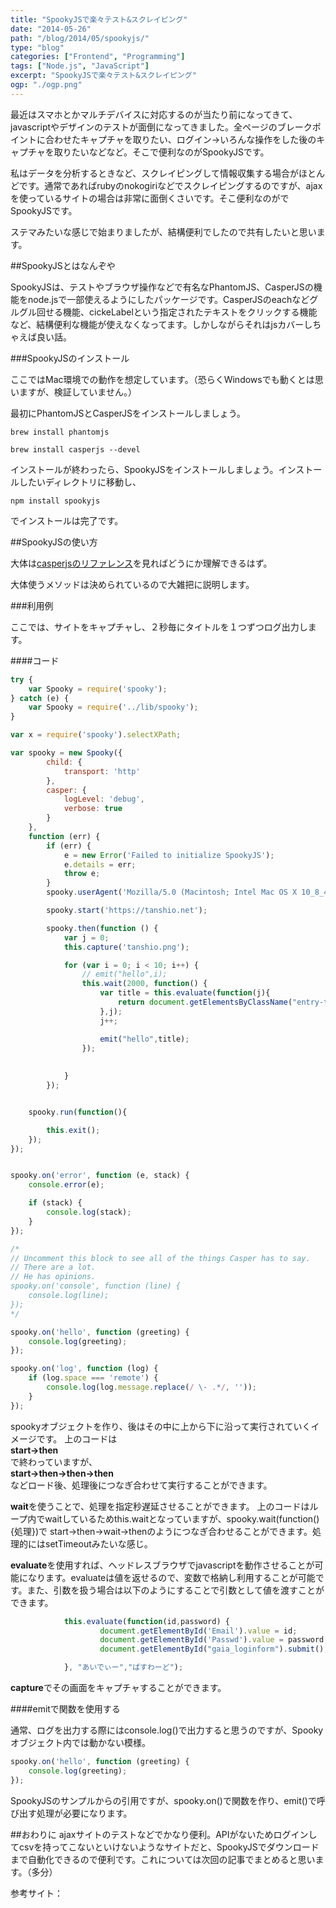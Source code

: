 ```yaml
---
title: "SpookyJSで楽々テスト&スクレイピング"
date: "2014-05-26"
path: "/blog/2014/05/spookyjs/"
type: "blog"
categories: ["Frontend", "Programming"]
tags: ["Node.js", "JavaScript"]
excerpt: "SpookyJSで楽々テスト&スクレイピング"
ogp: "./ogp.png"
---
```


最近はスマホとかマルチデバイスに対応するのが当たり前になってきて、javascriptやデザインのテストが面倒になってきました。全ページのブレークポイントに合わせたキャプチャを取りたい、ログイン→いろんな操作をした後のキャプチャを取りたいなどなど。そこで便利なのがSpookyJSです。

私はデータを分析するときなど、スクレイピングして情報収集する場合がほとんどです。通常であればrubyのnokogiriなどでスクレイピングするのですが、ajaxを使っているサイトの場合は非常に面倒くさいです。そこ便利なのがでSpookyJSです。

ステマみたいな感じで始まりましたが、結構便利でしたので共有したいと思います。

##SpookyJSとはなんぞや

SpookyJSは、テストやブラウザ操作などで有名なPhantomJS、CasperJSの機能をnode.jsで一部使えるようにしたパッケージです。CasperJSのeachなどグルグル回せる機能、cickeLabelという指定されたテキストをクリックする機能など、結構便利な機能が使えなくなってます。しかしながらそれはjsカバーしちゃえば良い話。

###SpookyJSのインストール

ここではMac環境での動作を想定しています。（恐らくWindowsでも動くとは思いますが、検証していません。）

最初にPhantomJSとCasperJSをインストールしましょう。

```
brew install phantomjs
```

```
brew install casperjs --devel
```

インストールが終わったら、SpookyJSをインストールしましょう。インストールしたいディレクトリに移動し、

```
npm install spookyjs
```

でインストールは完了です。

##SpookyJSの使い方

大体は<a href="http://docs.casperjs.org/en/latest/index.html" target="_blank">casperjsのリファレンス</a>を見ればどうにか理解できるはず。

大体使うメソッドは決められているので大雑把に説明します。

###利用例

ここでは、サイトをキャプチャし、２秒毎にタイトルを１つずつログ出力します。

####コード
```js
try {
    var Spooky = require('spooky');
} catch (e) {
    var Spooky = require('../lib/spooky');
}

var x = require('spooky').selectXPath;

var spooky = new Spooky({
        child: {
            transport: 'http'
        },
        casper: {
            logLevel: 'debug',
            verbose: true
        }
    },
    function (err) {
        if (err) {
            e = new Error('Failed to initialize SpookyJS');
            e.details = err;
            throw e;
        }
        spooky.userAgent('Mozilla/5.0 (Macintosh; Intel Mac OS X 10_8_4) AppleWebKit/537.36 (KHTML, like Gecko) Chrome/27.0.1453.116 Safari/537.36 ');

        spooky.start('https://tanshio.net');

        spooky.then(function () {
            var j = 0;
            this.capture('tanshio.png');

            for (var i = 0; i < 10; i++) {
                // emit("hello",i);
                this.wait(2000, function() {  
                    var title = this.evaluate(function(j){
                        return document.getElementsByClassName("entry-title")[j].textContent;
                    },j);
                    j++;

                    emit("hello",title);
                });
                
                
            }
        });


    spooky.run(function(){

        this.exit();
    });
});


spooky.on('error', function (e, stack) {
    console.error(e);

    if (stack) {
        console.log(stack);
    }
});

/*
// Uncomment this block to see all of the things Casper has to say.
// There are a lot.
// He has opinions.
spooky.on('console', function (line) {
    console.log(line);
});
*/

spooky.on('hello', function (greeting) {
    console.log(greeting);
});

spooky.on('log', function (log) {
    if (log.space === 'remote') {
        console.log(log.message.replace(/ \- .*/, ''));
    }
});
```
spookyオブジェクトを作り、後はその中に上から下に沿って実行されていくイメージです。
上のコードは  
**start→then**  
で終わっていますが、  
**start→then→then→then**  
などロード後、処理後につなぎ合わせて実行することができます。

**wait**を使うことで、処理を指定秒遅延させることができます。
上のコードはループ内でwaitしているためthis.waitとなっていますが、spooky.wait(function(){処理})で
start→then→wait→thenのようにつなぎ合わせることができます。処理的にはsetTimeoutみたいな感じ。

**evaluate**を使用すれば、ヘッドレスブラウザでjavascriptを動作させることが可能になります。evaluateは値を返せるので、変数で格納し利用することが可能です。また、引数を扱う場合は以下のようにすることで引数として値を渡すことができます。
```js
            this.evaluate(function(id,password) {
                    document.getElementById('Email').value = id;
                    document.getElementById('Passwd').value = password;
                    document.getElementById("gaia_loginform").submit();

            }, "あいでぃー","ぱすわーど");
```
**capture**でその画面をキャプチャすることができます。

####emitで関数を使用する

通常、ログを出力する際にはconsole.log()で出力すると思うのですが、Spookyオブジェクト内では動かない模様。

```js
spooky.on('hello', function (greeting) {
    console.log(greeting);
});
```

SpookyJSのサンプルからの引用ですが、spooky.on()で関数を作り、emit()で呼び出す処理が必要になります。

##おわりに
ajaxサイトのテストなどでかなり便利。APIがないためログインしてcsvを持ってこないといけないようなサイトだと、SpookyJSでダウンロードまで自動化できるので便利です。これについては次回の記事でまとめると思います。（多分）

参考サイト：<a href="http://thesportsbusiness.jp/archives/189" target="_blank"></a>
